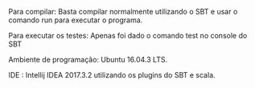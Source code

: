Para compilar:
    Basta compilar normalmente utilizando o SBT e usar o comando run para  executar o programa.
    
Para executar os testes:
    Apenas foi dado o comando test no console do SBT
    
Ambiente de programação:
    Ubuntu 16.04.3 LTS.

IDE : Intellij IDEA 2017.3.2 utilizando os plugins do SBT e scala.